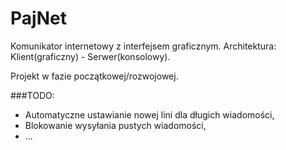 # PajNet
Komunikator internetowy z interfejsem graficznym.
Architektura: Klient(graficzny) - Serwer(konsolowy).

Projekt w fazie początkowej/rozwojowej.


###TODO:
- Automatyczne ustawianie nowej lini dla długich wiadomości,
- Blokowanie wysyłania pustych wiadomości,
- ...
